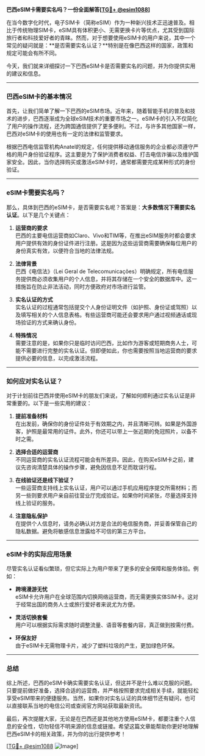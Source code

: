 **巴西eSIM卡需要实名吗？一份全面解答[[TG💪+ @esim1088](https://t.me/s/esim1088)]**

在当今数字化时代，电子SIM卡（简称eSIM）作为一种新兴技术正迅速普及。相比于传统物理SIM卡，eSIM具有体积更小、无需更换卡片等优点，尤其受到国际旅行者和科技爱好者的青睐。然而，对于想要使用eSIM卡的用户来说，其中一个常见的疑问就是：**是否需要实名认证？**特别是在像巴西这样的国家，政策和规定可能会有所不同。

今天，我们就来详细探讨一下巴西eSIM卡是否需要实名的问题，并为你提供实用的建议和信息。

---

### 巴西eSIM卡的基本情况

首先，让我们简单了解一下巴西的eSIM市场。近年来，随着智能手机的普及和技术的进步，巴西逐渐成为全球eSIM技术的重要市场之一。eSIM卡的引入不仅简化了用户的操作流程，还为跨国通信提供了更多便利。不过，与许多其他国家一样，巴西对eSIM卡的使用也有一定的法律和监管要求。

根据巴西电信监管机构Anatel的规定，任何提供移动通信服务的企业都必须遵守严格的用户身份验证程序。这主要是为了保护消费者权益、打击电信诈骗以及维护国家安全。因此，当你选择购买或激活eSIM卡时，通常都需要完成某种形式的身份验证。

---

### eSIM卡需要实名吗？

那么，具体到巴西的eSIM卡，是否需要实名呢？答案是：**大多数情况下需要实名认证**。以下是几个关键点：

1. **运营商的要求**  
   巴西的主要电信运营商如Claro、Vivo和TIM等，在推出eSIM服务时都会要求用户提供有效的身份证件进行注册。这是因为这些运营商需要确保每位用户的身份真实有效，以便符合当地的法律法规。

2. **法律背景**  
   巴西《电信法》（Lei Geral de Telecomunicações）明确规定，所有电信服务提供商必须收集用户的个人信息，并将其存储在一个安全的数据库中。这一措施旨在防止非法活动，同时方便政府对市场进行监管。

3. **实名认证的方式**  
   实名认证的过程通常包括提交个人身份证明文件（如护照、身份证或驾照）以及填写相关的个人信息表格。有些运营商可能还会要求用户通过视频通话或现场验证的方式来确认身份。

4. **特殊情况**  
   需要注意的是，如果你只是临时访问巴西，比如作为游客或短期商务人士，可能不需要进行完整的实名认证。但即便如此，你也需要按照当地运营商的要求提供必要的信息，以完成激活流程。

---

### 如何应对实名认证？

对于计划前往巴西并使用eSIM卡的朋友们来说，了解如何顺利通过实名认证是非常重要的。以下是一些实用的建议：

1. **提前准备材料**  
   在出发前，确保你的身份证件处于有效期之内，并且清晰可辨。如果是外国游客，护照是最常用的证件。此外，你还可以带上一张近期的免冠照片，以备不时之需。

2. **选择合适的运营商**  
   不同运营商的实名认证流程可能会有所差异。因此，在购买eSIM卡之前，建议先咨询清楚具体的操作步骤，避免因信息不足而耽误行程。

3. **在线验证还是线下验证？**  
   一些运营商支持线上实名认证，用户可以通过手机应用程序提交所需材料；而另一些则要求用户亲自前往营业厅完成验证。如果你时间紧张，尽量选择支持线上验证的服务。

4. **注意隐私保护**  
   在提供个人信息时，请务必确认对方是合法的电信服务商，并妥善保管自己的隐私数据。避免将敏感信息泄露给不可信的第三方平台。

---

### eSIM卡的实际应用场景

尽管实名认证看似繁琐，但它实际上为用户带来了更多的安全保障和服务体验。例如：

- **跨境漫游无忧**  
  eSIM卡允许用户在全球范围内切换网络运营商，而无需更换实体SIM卡。这对于经常出国的商务人士或旅行爱好者来说尤为方便。

- **灵活切换套餐**  
  用户可以根据实际需求随时调整流量、语音等套餐内容，真正做到按需付费。

- **环保友好**  
  由于eSIM卡无需物理卡片，减少了塑料垃圾的产生，更加绿色环保。

---

### 总结

综上所述，巴西的eSIM卡确实需要实名认证，但这并不是什么难以克服的问题。只要提前做好准备，选择合适的运营商，并严格按照要求完成相关手续，就能轻松享受eSIM带来的便捷服务。当然，如果你对实名认证的具体细节还有疑问，也可以直接联系当地的电信公司或查阅官方网站获取最新资讯。

最后，再次提醒大家，无论是在巴西还是其他地方使用eSIM卡，都要注重个人信息的安全性，切勿轻信不明来源的信息或链接。希望这篇文章能帮助你更好地理解巴西eSIM卡的相关政策，并为你的出行提供参考！

[[TG💪+ @esim1088](https://t.me/s/esim1088) ![Image](https://i.postimg.cc/4NQfJmqS/Snipaste-2025-05-13-00-14-12.png)]